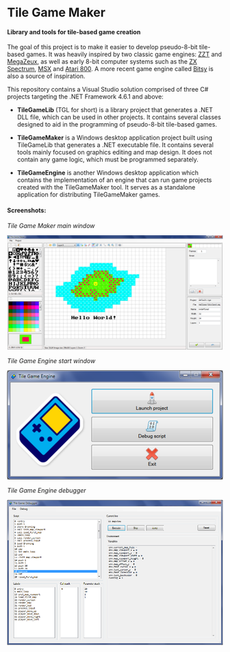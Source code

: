 # Tile Game Maker
#### Library and tools for tile-based game creation

The goal of this project is to make it easier to develop pseudo-8-bit tile-based games. It was heavily inspired by two classic game engines: [ZZT](https://museumofzzt.com/) and [MegaZeux](https://vault.digitalmzx.net/index.php), as well as early 8-bit computer systems such as the [ZX Spectrum](https://en.wikipedia.org/wiki/ZX_Spectrum), [MSX](https://en.wikipedia.org/wiki/MSX) and [Atari 800](https://en.wikipedia.org/wiki/Atari_8-bit_family). A more recent game engine called [Bitsy](https://ledoux.itch.io/bitsy) is also a source of inspiration.

This repository contains a Visual Studio solution comprised of three C# projects targeting the .NET Framework 4.6.1 and above:

- **TileGameLib** (TGL for short) is a library project that generates a .NET DLL file, which can be used in other projects. It contains several classes designed to aid in the programming of pseudo-8-bit tile-based games.

- **TileGameMaker** is a Windows desktop application project built using TileGameLib that generates a .NET executable file. It contains several tools mainly focused on graphics editing and map design. It does not contain any game logic, which must be programmed separately.

- **TileGameEngine** is another Windows desktop application which contains the implementation of an engine that can run game projects created with the TileGameMaker tool. It serves as a standalone application for distributing TileGameMaker games.

#### Screenshots:

*Tile Game Maker main window*

<img src="/Screenshots/tile_game_maker.png?raw=true" />

*Tile Game Engine start window*

<img src="/Screenshots/engine_start.png?raw=true" />

*Tile Game Engine debugger*

<img src="/Screenshots/engine_debugger.png?raw=true" />
